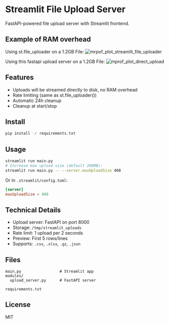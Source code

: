 # Streamlit File Upload Server

FastAPI-powered file upload server with Streamlit frontend.

## Example of RAM overhead
Using st.file_uploader on a 1.2GB File:
![mrpof_plot_streamlit_file_uploader](https://github.com/user-attachments/assets/1ec909fd-8bca-45a0-9d55-4cd5dd525eb3)

Using this fastapi upload server on a 1.2GB File:
![mprof_plot_direct_upload](https://github.com/user-attachments/assets/90c78a98-8f35-4fe8-aad4-c162a5230fea)


## Features

- Uploads will be streamed directly to disk, no RAM overhead
- Rate limiting (same as st.file_uploader())
- Automatic 24h cleanup
- Cleanup at start/stop

## Install

```bash
pip install -r requirements.txt
```

## Usage

```bash
streamlit run main.py
# Increase max upload size (default 200MB):
streamlit run main.py -- --server.maxUploadSize 400
```

Or in `.streamlit/config.toml`:
```toml
[server]
maxUploadSize = 400
```

## Technical Details

- Upload server: FastAPI on port 8000
- Storage: `/tmp/streamlit_uploads`
- Rate limit: 1 upload per 2 seconds
- Preview: First 5 rows/lines
- Supports: `.csv`, `.xlsx`, `.gz`, `.json`


## Files

```
main.py                 # Streamlit app
modules/
  upload_server.py      # FastAPI server

requirements.txt
```

## License

MIT
